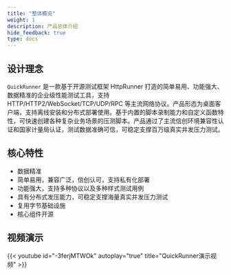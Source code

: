 ```yaml
---
title: "整体概览"
weight: 1
description: 产品总体介绍
hide_feedback: true
type: docs
---
```


## 设计理念

`QuickRunner` 是一款基于开源测试框架 HttpRunner 打造的简单易用、功能强大、数据精准的企业级性能测试工具，支持 HTTP/HTTP2/WebSocket/TCP/UDP/RPC 等主流网络协议。产品形态为桌面客户端，支持离线安装和分布式部署使用。基于内置的脚本录制能力和自定义函数特性，可快速创建各种复杂业务场景的压测脚本。产品通过了主流信创环境兼容性认证和国家计量局认证，测试数据准确可信，可稳定支撑百万级真实并发压力测试。

## 核心特性
- 数据精准
- 简单易用，兼容广泛，信创认可，支持私有化部署
- 功能强大，支持多种协议以及多种样式测试用例
- 具有分布式发压能力，可稳定支撑海量真实并发压力测试
- 复用字节基础设施
- 核心组件开源

## 视频演示
{{< youtube id="-3ferjMTWOk"  autoplay="true" title="QuickRunner演示视频" >}}



